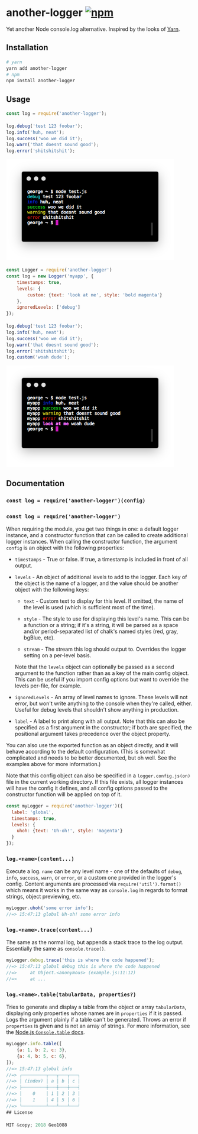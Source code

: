 # another-logger [![npm](https://img.shields.io/npm/v/another-logger.svg)](https://www.npmjs.com/package/another-logger)

Yet another Node console.log alternative. Inspired by the looks of [Yarn](https://yarnpkg.com/).

## Installation

```bash
# yarn
yarn add another-logger
# npm
npm install another-logger
```

## Usage

```js
const log = require('another-logger');

log.debug('test 123 foobar');
log.info('huh, neat');
log.success('woo we did it');
log.warn('that doesnt sound good');
log.error('shitshitshit');
```

![Example screenshot 1](screenshots/example-1.png)

```js
const Logger = require('another-logger')
const log = new Logger('myapp', {
	timestamps: true,
	levels: {
		custom: {text: 'look at me', style: 'bold magenta'}
	},
	ignoredLevels: ['debug']
});

log.debug('test 123 foobar');
log.info('huh, neat');
log.success('woo we did it');
log.warn('that doesnt sound good');
log.error('shitshitshit');
log.custom('woah dude');
```

![Example screenshot 2](screenshots/example-2.png)

## Documentation

### `const log = require('another-logger')(config)`
### `const log = require('another-logger')`

When requiring the module, you get two things in one: a default logger instance, and a constructor function that can be called to create additional logger instances. When calling the constructor function, the argument `config` is an object with the following properties:

- `timestamps` - True or false. If true, a timestamp is included in front of all output.

- `levels` - An object of additional levels to add to the logger. Each key of the object is the name of a logger, and the value should be another object with the following keys:

	- `text` - Custom text to display for this level. If omitted, the name of the level is used (which is sufficient most of the time).

	- `style` - The style to use for displaying this level's name. This can be a function or a string; if it's a string, it will be parsed as a space and/or period-separated list of chalk's named styles (red, gray, bgBlue, etc).

	- `stream` - The stream this log should output to. Overrides the logger setting on a per-level basis.

	Note that the `levels` object can optionally be passed as a second argument to the function rather than as a key of the main config object. This can be useful if you import config options but want to override the levels per-file, for example.

- `ignoredLevels` - An array of level names to ignore. These levels will not error, but won't write anything to the console when they're called, either. Useful for debug levels that shouldn't show anything in production.

- `label` - A label to print along with all output. Note that this can also be specified as a first argument in the constructor; if both are specified, the positional argument takes precedence over the object property.

You can also use the exported function as an object directly, and it will behave according to the default configuration. (This is somewhat complicated and needs to be better documented, but oh well. See the examples above for more information.)

Note that this config object can also be specified in a `logger.config.js(on)` file in the current working directory. If this file exists, all logger instances will have the config it defines, and all config options passed to the constructor function will be applied on top of it.

```js
const myLogger = require('another-logger')({
  label: 'global',
  timestamps: true,
  levels: {
    uhoh: {text: 'Uh-oh!', style: 'magenta'}
  }
});
```

### `log.<name>(content...)`

Execute a log. `name` can be any level name - one of the defaults of `debug`, `info`, `success`, `warn`, or `error`, or a custom one provided in the logger's config. Content arguments are processed via `require('util').format()` which means it works in the same way as `console.log` in regards to format strings, object previewing, etc.

```js
myLogger.uhoh('some error info');
//=> 15:47:13 global Uh-oh! some error info
```

### `log.<name>.trace(content...)`

The same as the normal log, but appends a stack trace to the log output. Essentially the same as `console.trace()`.

```js
myLogger.debug.trace('this is where the code happened');
//=> 15:47:13 global debug this is where the code happened
//=>     at Object.<anonymous> (example.js:11:12)
//=>     at ...
```

### `log.<name>.table(tabularData, properties?)`

Tries to generate and display a table from the object or array `tabularData`, displaying only properties whose names are in `properties` if it is passed. Logs the argument plainly if a table can't be generated. Throws an error if `properties` is given and is not an array of strings. For more information, see the [Node.js `Console.table` docs](https://nodejs.org/docs/v11.6.0/api/console.html#console_console_table_tabulardata_properties).

```js
myLogger.info.table([
	{a: 1, b: 2, c: 3},
	{a: 4, b: 5, c: 6},
]);
//=> 15:47:13 global info
//=> ┌─────────┬───┬───┬───┐
//=> │ (index) │ a │ b │ c │
//=> ├─────────┼───┼───┼───┤
//=> │    0    │ 1 │ 2 │ 3 │
//=> │    1    │ 4 │ 5 │ 6 │
//=> └─────────┴───┴───┴───┘
## License

MIT &copy; 2018 Geo1088
